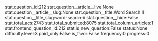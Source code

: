 stat.question_id:212
stat.question__article__live:None
stat.question__article__slug:None
stat.question__title:Word Search II
stat.question__title_slug:word-search-ii
stat.question__hide:False
stat.total_acs:2743
stat.total_submitted:8075
stat.total_column_articles:1
stat.frontend_question_id:212
stat.is_new_question:False
status:None
difficulty.level:3
paid_only:False
is_favor:False
frequency:0
progress:0
